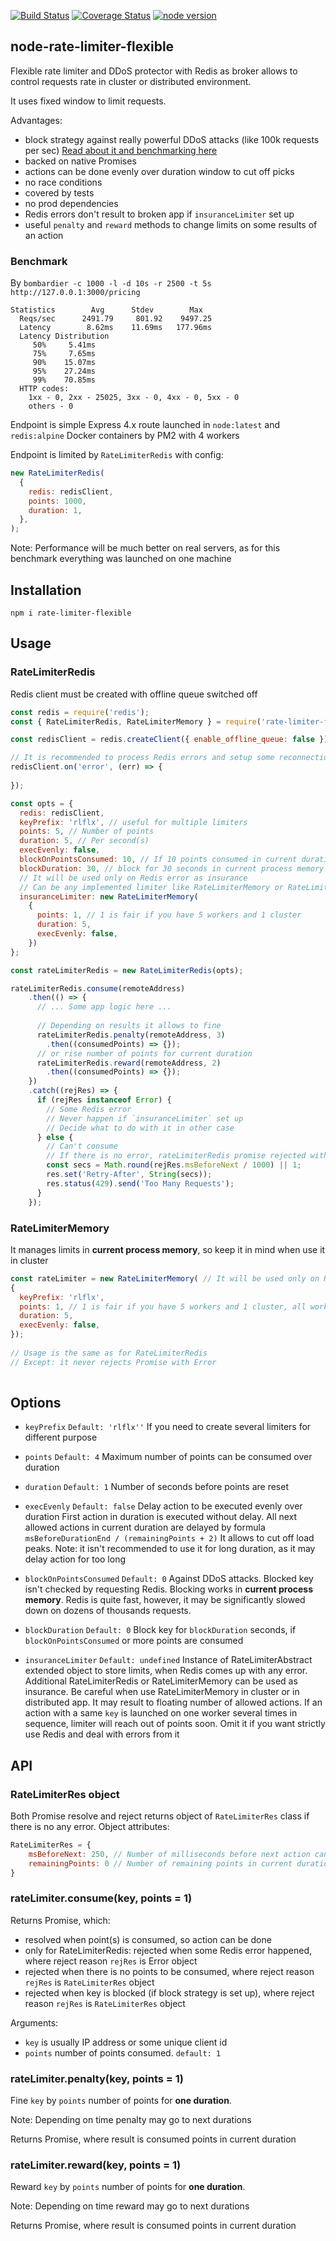 [![Build Status](https://travis-ci.org/animir/node-rate-limiter-flexible.png)](https://travis-ci.org/animir/node-rate-limiter-flexible)
[![Coverage Status](https://coveralls.io/repos/animir/node-rate-limiter-flexible/badge.svg?branch=master)](https://coveralls.io/r/animir/node-rate-limiter-flexible?branch=master)
[![node version][node-image]][node-url]

[node-image]: https://img.shields.io/badge/node.js-%3E=_6.0-green.svg?style=flat-square
[node-url]: http://nodejs.org/download/

## node-rate-limiter-flexible

Flexible rate limiter and DDoS protector with Redis as broker allows to control requests rate in cluster or distributed environment. 

It uses fixed window to limit requests.

Advantages:
* block strategy against really powerful DDoS attacks (like 100k requests per sec) [Read about it and benchmarking here](https://github.com/animir/node-rate-limiter-flexible/blob/master/BLOCK_STRATEGY.md)
* backed on native Promises
* actions can be done evenly over duration window to cut off picks
* no race conditions
* covered by tests
* no prod dependencies
* Redis errors don't result to broken app if `insuranceLimiter` set up
* useful `penalty` and `reward` methods to change limits on some results of an action

### Benchmark

By `bombardier -c 1000 -l -d 10s -r 2500 -t 5s http://127.0.0.1:3000/pricing`

```text
Statistics        Avg      Stdev        Max
  Reqs/sec      2491.79     801.92    9497.25
  Latency        8.62ms    11.69ms   177.96ms
  Latency Distribution
     50%     5.41ms
     75%     7.65ms
     90%    15.07ms
     95%    27.24ms
     99%    70.85ms
  HTTP codes:
    1xx - 0, 2xx - 25025, 3xx - 0, 4xx - 0, 5xx - 0
    others - 0
```

Endpoint is simple Express 4.x route launched in `node:latest` and `redis:alpine` Docker containers by PM2 with 4 workers

Endpoint is limited by `RateLimiterRedis` with config:

```javascript
new RateLimiterRedis(
  {
    redis: redisClient,
    points: 1000,
    duration: 1,
  },
);
```

Note: Performance will be much better on real servers, as for this benchmark everything was launched on one machine

## Installation

`npm i rate-limiter-flexible`

## Usage

### RateLimiterRedis

Redis client must be created with offline queue switched off

```javascript
const redis = require('redis');
const { RateLimiterRedis, RateLimiterMemory } = require('rate-limiter-flexible');

const redisClient = redis.createClient({ enable_offline_queue: false });

// It is recommended to process Redis errors and setup some reconnection strategy
redisClient.on('error', (err) => {
  
});

const opts = {
  redis: redisClient,
  keyPrefix: 'rlflx', // useful for multiple limiters
  points: 5, // Number of points
  duration: 5, // Per second(s)
  execEvenly: false,
  blockOnPointsConsumed: 10, // If 10 points consumed in current duration
  blockDuration: 30, // block for 30 seconds in current process memory
  // It will be used only on Redis error as insurance
  // Can be any implemented limiter like RateLimiterMemory or RateLimiterRedis extended from RateLimiterAbstract
  insuranceLimiter: new RateLimiterMemory(
    {
      points: 1, // 1 is fair if you have 5 workers and 1 cluster
      duration: 5,
      execEvenly: false,
    })
};

const rateLimiterRedis = new RateLimiterRedis(opts);

rateLimiterRedis.consume(remoteAddress)
    .then(() => {
      // ... Some app logic here ...
      
      // Depending on results it allows to fine
      rateLimiterRedis.penalty(remoteAddress, 3)
        .then((consumedPoints) => {});
      // or rise number of points for current duration
      rateLimiterRedis.reward(remoteAddress, 2)
        .then((consumedPoints) => {});
    })
    .catch((rejRes) => {
      if (rejRes instanceof Error) {
        // Some Redis error
        // Never happen if `insuranceLimiter` set up
        // Decide what to do with it in other case
      } else {
        // Can't consume
        // If there is no error, rateLimiterRedis promise rejected with number of ms before next request allowed
        const secs = Math.round(rejRes.msBeforeNext / 1000) || 1;
        res.set('Retry-After', String(secs));
        res.status(429).send('Too Many Requests');
      }
    });
```

### RateLimiterMemory

It manages limits in **current process memory**, so keep it in mind when use it in cluster

```javascript
const rateLimiter = new RateLimiterMemory( // It will be used only on Redis error as insurance
{
  keyPrefix: 'rlflx',
  points: 1, // 1 is fair if you have 5 workers and 1 cluster, all workers will limit it to 5 in sum
  duration: 5,
  execEvenly: false,
});
    
// Usage is the same as for RateLimiterRedis
// Except: it never rejects Promise with Error    
    
```

## Options

* `keyPrefix` `Default: 'rlflx''` If you need to create several limiters for different purpose

* `points` `Default: 4` Maximum number of points can be consumed over duration

* `duration` `Default: 1` Number of seconds before points are reset

* `execEvenly` `Default: false` Delay action to be executed evenly over duration
First action in duration is executed without delay.
All next allowed actions in current duration are delayed by formula `msBeforeDurationEnd / (remainingPoints + 2)`
It allows to cut off load peaks.
Note: it isn't recommended to use it for long duration, as it may delay action for too long

* `blockOnPointsConsumed` `Default: 0` Against DDoS attacks. Blocked key isn't checked by requesting Redis.
Blocking works in **current process memory**. 
Redis is quite fast, however, it may be significantly slowed down on dozens of thousands requests.

* `blockDuration` `Default: 0` Block key for `blockDuration` seconds, 
if `blockOnPointsConsumed` or more points are consumed 

* `insuranceLimiter` `Default: undefined` Instance of RateLimiterAbstract extended object to store limits, 
when Redis comes up with any error.
Additional RateLimiterRedis or RateLimiterMemory can be used as insurance.
Be careful when use RateLimiterMemory in cluster or in distributed app.
It may result to floating number of allowed actions. 
If an action with a same `key` is launched on one worker several times in sequence, 
limiter will reach out of points soon. 
Omit it if you want strictly use Redis and deal with errors from it


## API

### RateLimiterRes object

Both Promise resolve and reject returns object of `RateLimiterRes` class if there is no any error.
Object attributes:
```javascript
RateLimiterRes = {
    msBeforeNext: 250, // Number of milliseconds before next action can be done
    remainingPoints: 0 // Number of remaining points in current duration 
}
````

### rateLimiter.consume(key, points = 1)

Returns Promise, which: 
* resolved when point(s) is consumed, so action can be done
* only for RateLimiterRedis: rejected when some Redis error happened, where reject reason `rejRes` is Error object
* rejected when there is no points to be consumed, where reject reason `rejRes` is `RateLimiterRes` object
* rejected when key is blocked (if block strategy is set up), where reject reason `rejRes` is `RateLimiterRes` object

Arguments:
* `key` is usually IP address or some unique client id
* `points` number of points consumed. `default: 1`

### rateLimiter.penalty(key, points = 1)

Fine `key` by `points` number of points for **one duration**.

Note: Depending on time penalty may go to next durations

Returns Promise, where result is consumed points in current duration

### rateLimiter.reward(key, points = 1)

Reward `key` by `points` number of points for **one duration**.

Note: Depending on time reward may go to next durations

Returns Promise, where result is consumed points in current duration
